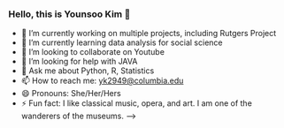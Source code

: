 ### Hello, this is Younsoo Kim 👋


- 🔭 I’m currently working on multiple projects, including Rutgers Project
- 🌱 I’m currently learning data analysis for social science
- 👯 I’m looking to collaborate on Youtube
- 🤔 I’m looking for help with JAVA 
- 💬 Ask me about Python, R, Statistics
- 📫 How to reach me: yk2949@columbia.edu 
- 😄 Pronouns: She/Her/Hers
- ⚡ Fun fact: I like classical music, opera, and art. I am one of the wanderers of the museums.
-->
